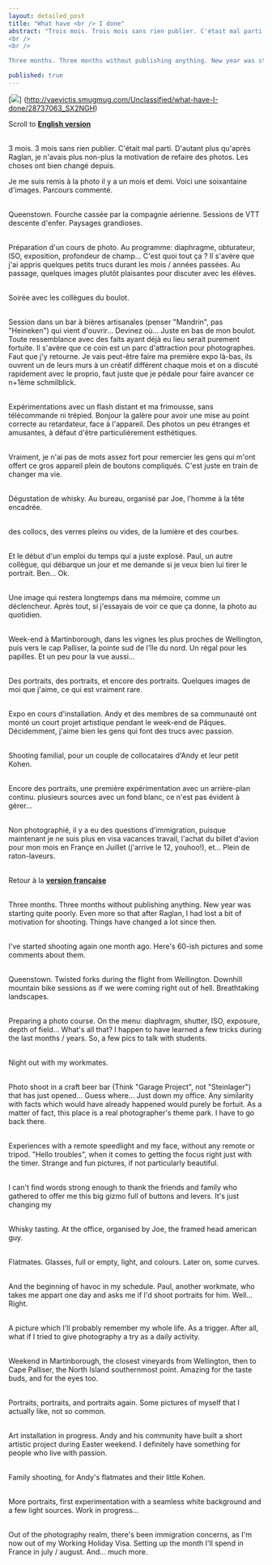 ```yaml
---
layout: detailed_post
title: "What have <br /> I done"
abstract: "Trois mois. Trois mois sans rien publier. C'était mal parti. D'autant plus qu'après Raglan, j'avais perdu un peu de motivation pour faire des photos. Les choses ont bien changé depuis.
<br />
<br />

Three months. Three months without publishing anything. New year was starting quite poorly. Even more so, after Raglan, I had lost motivation for shooting. Things have changed a lot since then."

published: true
---
```


[<img src="http://vaevictis.smugmug.com/Unclassified/what-have-I-done/i-FZsCwq6/0/S/YOM_1684-S.jpg">] (http://vaevictis.smugmug.com/Unclassified/what-have-I-done/28737063_SX2NGH)

Scroll to <strong id="fr"><a href="#en">English version</a></strong>
<br />
<br />

3 mois. 3 mois sans rien publier. C'était mal parti. D'autant plus qu'après Raglan, je n'avais plus non-plus la motivation de refaire des photos. Les choses ont bien changé depuis.

Je me suis remis à la photo il y a un mois et demi. Voici une soixantaine d'images. Parcours commenté.
<br />
<br />

Queenstown. Fourche cassée par la compagnie aérienne. Sessions de VTT descente d'enfer. Paysages grandioses.
<br />
<br />

Préparation d'un cours de photo. Au programme: diaphragme, obturateur, ISO, exposition, profondeur de champ... C'est quoi tout ça ? Il s'avère que j'ai appris quelques petits trucs durant les mois / années passées. Au passage, quelques images plutôt plaisantes pour discuter avec les élèves.
<br />
<br />

Soirée avec les collègues du boulot.
<br />
<br />

Session dans un bar à bières artisanales (penser "Mandrin", pas "Heineken") qui vient d'ouvrir... Devinez où... Juste en bas de mon boulot. Toute ressemblance avec des faits ayant déjà eu lieu serait purement fortuite. Il s'avère que ce coin est un parc d'attraction pour photographes. Faut que j'y retourne. Je vais peut-être faire ma première expo là-bas, ils ouvrent un de leurs murs à un créatif différent chaque mois et on a discuté rapidement avec le proprio, faut juste que je pédale pour faire avancer ce n+1ème schmilblick.
<br />
<br />

Expérimentations avec un flash distant et ma frimousse, sans télécommande ni trépied. Bonjour la galère pour avoir une mise au point correcte au retardateur, face à l'appareil. Des photos un peu étranges et amusantes, à défaut d'être particulièrement esthétiques.
<br />
<br />

Vraiment, je n'ai pas de mots assez fort pour remercier les gens qui m'ont offert ce gros appareil plein de boutons compliqués. C'est juste en train de changer ma vie.
<br />
<br />

Dégustation de whisky. Au bureau, organisé par Joe, l'homme à la tête encadrée.
<br />
<br />

des collocs, des verres pleins ou vides, de la lumière et des courbes.
<br />
<br />

Et le début d'un emploi du temps qui a juste explosé. Paul, un autre collègue, qui débarque un jour et me demande si je veux bien lui tirer le portrait.
Ben...
Ok.
<br />
<br />

Une image qui restera longtemps dans ma mémoire, comme un déclencheur. Après tout, si j'essayais de voir ce que ça donne, la photo au quotidien.
<br />
<br />

Week-end à Martinborough, dans les vignes les plus proches de Wellington, puis vers le cap Palliser, la pointe sud de l'île du nord. Un régal pour les papilles. Et un peu pour la vue aussi...
<br />
<br />

Des portraits, des portraits, et encore des portraits. Quelques images de moi que j'aime, ce qui est vraiment rare.
<br />
<br />

Expo en cours d'installation. Andy et des membres de sa communauté ont monté un court projet artistique pendant le week-end de Pâques. Décidemment, j'aime bien les gens qui font des trucs avec passion.
<br />
<br />

Shooting familial, pour un couple de collocataires d'Andy et leur petit Kohen.
<br />
<br />

Encore des portraits, une première expérimentation avec un arrière-plan continu. plusieurs sources avec un fond blanc, ce n'est pas évident à gérer...
<br />
<br />

Non photographié, il y a eu des questions d'immigration, puisque maintenant je ne suis plus en visa vacances travail, l'achat du billet d'avion pour mon mois en Françe en Juillet (j'arrive le 12, youhoo!), et... Plein de raton-laveurs.
<br />
<br />

Retour à la <a href="#fr"><strong id="en">version française</strong></a>
<br />
<br />

Three months. Three months without publishing anything. New year was starting quite poorly. Even more so that after Raglan, I had lost a bit of motivation for shooting. Things have changed a lot since then.
<br />
<br />

I've started shooting again one month ago. Here's 60-ish pictures and some comments about them.
<br />
<br />

Queenstown. Twisted forks during the flight from Wellington. Downhill mountain bike sessions as if we were coming right out of hell. Breathtaking landscapes.
<br />
<br />

Preparing a photo course. On the menu: diaphragm, shutter, ISO, exposure, depth of field... What's all that? I happen to have learned a few tricks during the last months / years. So, a few pics to talk with students.
<br />
<br />

Night out with my workmates.
<br />
<br />

Photo shoot in a craft beer bar (Think "Garage Project", not "Steinlager") that has just opened... Guess where... Just down my office. Any similarity with facts which would have already happened would purely be fortuit. As a matter of fact, this place is a real photographer's theme park. I have to go back there.
<br />
<br />

Experiences with a remote speedlight and my face, without any remote or tripod. "Hello troubles", when it comes to getting the focus right just with the timer. Strange and fun pictures, if not particularly beautiful.
<br />
<br />

I can't find words strong enough to thank the friends and family who gathered to offer me this big gizmo full of buttons and levers. It's just changing my 
<br />
<br />

Whisky tasting. At the office, organised by Joe, the framed head american guy.
<br />
<br />

Flatmates. Glasses, full or empty, light, and colours. Later on, some curves.
<br />
<br />

And the beginning of havoc in my schedule. Paul, another workmate, who takes me appart one day and asks me if I'd shoot portraits for him.
Well...
Right.
<br />
<br />

A picture which I'll probably remember my whole life. As a trigger. After all, what if I tried to give photography a try as a daily activity. 
<br />
<br />

Weekend in Martinborough, the closest vineyards from Wellington, then to Cape Palliser, the North Island southernmost point. Amazing for the taste buds, and for the eyes too.
<br />
<br />

Portraits, portraits, and portraits again. Some pictures of myself that I actually like, not so common.
<br />
<br />


Art installation in progress. Andy and his community have built a short artistic project during Easter weekend. I definitely have something for people who live with passion.
<br />
<br />

Family shooting, for Andy's flatmates and their little Kohen.
<br />
<br />

More portraits, first experimentation with a seamless white background and a few light sources. Work in progress...
<br />
<br />

Out of the photography realm, there's been immigration concerns, as I'm now out of my Working Holiday Visa. Setting up the month I'll spend in France in july / august. And... much more.